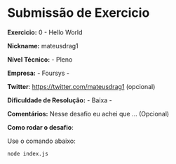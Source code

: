 # Submissão de Exercicio

**Exercicio:** 0 - Hello World

**Nickname:** mateusdrag1

**Nível Técnico:** - Pleno

**Empresa:** - Foursys -

**Twitter**: https://twitter.com/mateusdrag1 (opcional)

**Dificuldade de Resolução:** - Baixa -

**Comentários:** Nesse desafio eu achei que ... (Opcional)

**Como rodar o desafio**:

Use o comando abaixo:

```bash
node index.js
```

